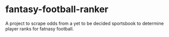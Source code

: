 # fantasy-football-ranker
A project to scrape odds from a yet to be decided sportsbook to determine player ranks for fatnasy football.
